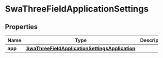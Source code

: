 

# SwaThreeFieldApplicationSettings


## Properties

| Name | Type | Description | Notes |
|------------ | ------------- | ------------- | -------------|
|**app** | [**SwaThreeFieldApplicationSettingsApplication**](SwaThreeFieldApplicationSettingsApplication.md) |  |  [optional] |



